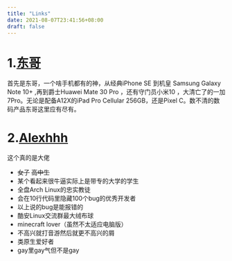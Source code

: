 ```yaml
---
title: "Links"
date: 2021-08-07T23:41:56+08:00
draft: false
---
```


# 1.[东哥](https://minatoxeon.github.io/)

首先是东哥，一个啥手机都有的神，从经典iPhone SE 到机皇 Samsung Galaxy Note 10+ ,再到爵士Huawei Mate 30 Pro ，还有守门员小米10 ，大清亡了的一加7Pro。无论是配备A12X的iPad Pro Cellular 256GB，还是Pixel C。数不清的数码产品东哥这里应有尽有。



# 2.[Alexhhh](http://alex.coal.pub/)

这个真的是大佬

- ~~女子~~ ~~高中生~~
- 某个看起来很牛逼实际上是带专的大学的学生
- 全盘Arch Linux的忠实教徒
- 会在10行代码里隐藏100个bug的优秀开发者
- 以上说的bug是能报错的
- 酷安Linux交流群最大绒布球
- minecraft lover（虽然不太适应电脑版）
- 不高兴就打音游然后就更不高兴的屑
- 类原生爱好者
- gay里gay气但不是gay

  

